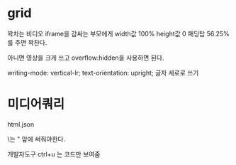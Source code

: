 # grid

꽉차는 비디오
iframe을 감싸는 부모에게 
width값 100%
height값 0
패딩탑 56.25% 를 주면 꽉찬다.

아니면 영상을 크게 쓰고 overflow:hidden을 사용하면 된다.


writing-mode: vertical-lr;
text-orientation: upright;
글자 세로로 쓰기

# 미디어쿼리

html.json

\는 " 앞에 써줘야한다.

개발자도구 ctrl+u 는 코드만 보여줌